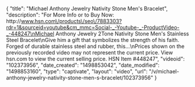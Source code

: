 {
    "title": "Michael Anthony Jewelry Nativity Stone Men's Bracelet",
    "description": "For More Info or to Buy Now: http:\/\/www.hsn.com\/products\/seo\/7883303?rdr=1&sourceid=youtube&cm_mmc=Social-_-Youtube-_-ProductVideo-_-448247\nMichael Anthony Jewelry 2Tone Nativity Stone Men's Stainless Steel Bracelet\nGive him a gift that symbolizes the strength of his faith. Forged of durable stainless steel and rubber, this...\nPrices shown on the previously recorded video may not represent the current price.  View hsn.com to view the current selling price. HSN Item #448247",
    "videoid": "102373956",
    "date_created": "1498853042",
    "date_modified": "1498853160",
    "type": "captivate",
    "layout": "video",
    "url": "\/v\/michael-anthony-jewelry-nativity-stone-men-s-bracelet\/102373956"
}